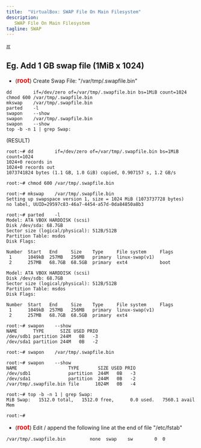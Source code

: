 ```yaml
---
title:  "VirtualBox: SWAP File On Main Filesystem"
description:
   SWAP File On Main Filesystem
tagline: SWAP
---
```


[&#x213C;](#idxXXX)<br id="idx000">

## Eg. Add 1 GB swap file (1MiB x 1024)

* (<span style="color:red; font-weight:bold; font-size:larger;">root</span>) Create Swap File: "/var/tmp/.swapfile.bin"

```
dd        if=/dev/zero of=/var/tmp/.swapfile.bin bs=1MiB count=1024
chmod 600 /var/tmp/.swapfile.bin
mkswap    /var/tmp/.swapfile.bin
parted    -l
swapon    --show
swapon    /var/tmp/.swapfile.bin
swapon    --show
top -b -n 1 | grep Swap:

```
(RESULT)
```
root:~# dd        if=/dev/zero of=/var/tmp/.swapfile.bin bs=1MiB count=1024
1024+0 records in
1024+0 records out
1073741824 bytes (1.1 GB, 1.0 GiB) copied, 0.907157 s, 1.2 GB/s

root:~# chmod 600 /var/tmp/.swapfile.bin

root:~# mkswap    /var/tmp/.swapfile.bin
Setting up swapspace version 1, size = 1024 MiB (1073737728 bytes)
no label, UUID=29597c83-46a7-4454-a57d-0da84850a8b3

root:~# parted    -l
Model: ATA VBOX HARDDISK (scsi)
Disk /dev/sda: 68.7GB
Sector size (logical/physical): 512B/512B
Partition Table: msdos
Disk Flags: 

Number  Start   End     Size    Type     File system     Flags
 1      1049kB  257MB   256MB   primary  linux-swap(v1)
 2      257MB   68.7GB  68.5GB  primary  ext4            boot

Model: ATA VBOX HARDDISK (scsi)
Disk /dev/sdb: 68.7GB
Sector size (logical/physical): 512B/512B
Partition Table: msdos
Disk Flags: 

Number  Start   End     Size    Type     File system     Flags
 1      1049kB  257MB   256MB   primary  linux-swap(v1)
 2      257MB   68.7GB  68.5GB  primary  ext4

root:~# swapon    --show
NAME      TYPE      SIZE USED PRIO
/dev/sdb1 partition 244M   0B   -3
/dev/sda1 partition 244M   0B   -2

root:~# swapon    /var/tmp/.swapfile.bin

root:~# swapon    --show
NAME                   TYPE       SIZE USED PRIO
/dev/sdb1              partition  244M   0B   -3
/dev/sda1              partition  244M   0B   -2
/var/tmp/.swapfile.bin file      1024M   0B   -4

root:~# top -b -n 1 | grep Swap:
MiB Swap:   1512.0 total,   1512.0 free,      0.0 used.   7560.1 avail Mem 

root:~# 

```

* (<span style="color:red; font-weight:bold; font-size:larger;">root</span>) Edit / append the following line at the end of file "/etc/fstab"

```
/var/tmp/.swapfile.bin         none  swap    sw        0  0

```

